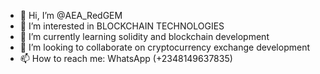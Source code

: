 - 👋 Hi, I’m @AEA_RedGEM
- 👀 I’m interested in BLOCKCHAIN TECHNOLOGIES
- 🌱 I’m currently learning solidity and blockchain development
- 💞️ I’m looking to collaborate on cryptocurrency exchange development
- 📫 How to reach me: WhatsApp (+2348149637835)

<!---
emmatheinvestor/emmatheinvestor is a ✨ special ✨ repository because its `README.md` (this file) appears on your GitHub profile.
You can click the Preview link to take a look at your changes.
--->
